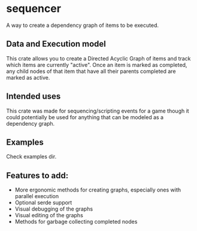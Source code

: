 # sequencer

A way to create a dependency graph of items to be executed.

## Data and Execution model

This crate allows you to create a Directed Acyclic Graph of items
and track which items are currently "active". Once an item is marked
as completed, any child nodes of that item that have all their parents
completed are marked as active.

## Intended uses

This crate was made for sequencing/scripting events for a game
though it could potentially be used for anything that can be modeled as
a dependency graph.

## Examples

Check examples dir.

## Features to add:
- More ergonomic methods for creating graphs, especially ones with parallel
execution
- Optional serde support
- Visual debugging of the graphs
- Visual editing of the graphs
- Methods for garbage collecting completed nodes